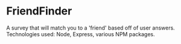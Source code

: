 # FriendFinder
A survey that will match you to a 'friend' based off of user answers. Technologies used: Node, Express, various NPM packages.
